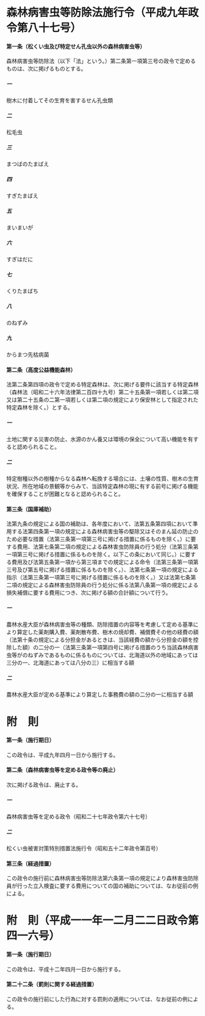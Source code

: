# 森林病害虫等防除法施行令（平成九年政令第八十七号）
#### 第一条（松くい虫及び特定せん孔虫以外の森林病害虫等）
森林病害虫等防除法（以下「法」という。）第二条第一項第三号の政令で定めるものは、次に掲げるものとする。
##### 一
樹木に付着してその生育を害するせん孔虫類
##### 二
松毛虫
##### 三
まつばのたまばえ
##### 四
すぎたまばえ
##### 五
まいまいが
##### 六
すぎはだに
##### 七
くりたまばち
##### 八
のねずみ
##### 九
からまつ先枯病菌
#### 第二条（高度公益機能森林）
法第二条第四項の政令で定める特定森林は、次に掲げる要件に該当する特定森林（森林法（昭和二十六年法律第二百四十九号）第二十五条第一項若しくは第二項又は第二十五条の二第一項若しくは第二項の規定により保安林として指定された特定森林を除く。）とする。
##### 一
土地に関する災害の防止、水源のかん養又は環境の保全について高い機能を有すると認められること。
##### 二
特定樹種以外の樹種からなる森林へ転換する場合には、土壌の性質、樹木の生育状況、所在地域の景観等からみて、当該特定森林の現に有する前号に掲げる機能を確保することが困難となると認められること。
#### 第三条（国庫補助）
法第九条の規定による国の補助は、各年度において、法第五条第四項において準用する法第四条第一項の規定による森林病害虫等の駆除又はそのまん延の防止のため必要な措置（法第三条第一項第三号に掲げる措置に係るものを除く。）に要する費用、法第七条第二項の規定による森林害虫防除員の行う処分（法第三条第一項第三号に掲げる措置に係るものを除く。以下この条において同じ。）に要する費用及び法第五条第一項から第三項までの規定による命令（法第三条第一項第三号及び第五号に掲げる措置に係るものを除く。）、法第七条第一項の規定による指示（法第三条第一項第三号に掲げる措置に係るものを除く。）又は法第七条第二項の規定による森林害虫防除員の行う処分に係る法第八条第一項の規定による損失補償に要する費用につき、次に掲げる額の合計額について行う。
##### 一
農林水産大臣が森林病害虫等の種類、防除措置の内容等を考慮して定める基準により算定した薬剤購入費、薬剤散布費、樹木の焼却費、補償費その他の経費の額（法第十条の規定による分担金があるときは、当該経費の額から分担金の額を控除した額）の二分の一（法第三条第一項第四号に掲げる措置のうち当該森林病害虫等がのねずみであるものに係るものについては、北海道以外の地域にあっては三分の一、北海道にあっては八分の三）に相当する額
##### 二
農林水産大臣が定める基準により算定した事務費の額の二分の一に相当する額
# 附　則
#### 第一条（施行期日）
この政令は、平成九年四月一日から施行する。
#### 第二条（森林病害虫等を定める政令等の廃止）
次に掲げる政令は、廃止する。
##### 一
森林病害虫等を定める政令（昭和二十七年政令第六十七号）
##### 二
松くい虫被害対策特別措置法施行令（昭和五十二年政令第百号）
#### 第三条（経過措置）
この政令の施行前に森林病害虫等防除法第六条第一項の規定により森林害虫防除員が行った立入検査に要する費用についての国の補助については、なお従前の例による。
# 附　則（平成一一年一二月二二日政令第四一六号）
#### 第一条（施行期日）
この政令は、平成十二年四月一日から施行する。
#### 第二十二条（罰則に関する経過措置）
この政令の施行前にした行為に対する罰則の適用については、なお従前の例による。
